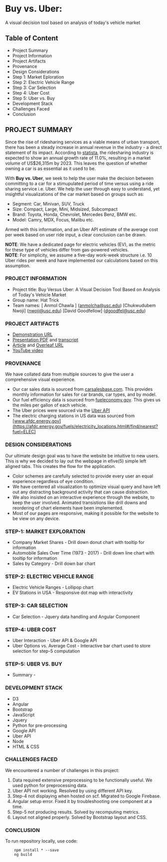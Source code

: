 # Buy vs. Uber:
A visual decision tool based on analysis of today's vehicle market

## Table of Content
  - Project Summary
  - Project Information
  - Project Artifacts
  - Provenance
  - Design Considerations
  - Step 1: Market Eploration
  - Step 2: Electric Vehicle Range
  - Step 3: Car Selection
  - Step 4: Uber Cost
  - Step 5: Uber vs. Buy
  - Development Stack
  - Challenges Faced
  - Conclusion

## PROJECT SUMMARY
Since the rise of ridesharing services as a viable means of urban transport, there has been a steady increase in annual revenue in the industry - a direct statement of its impact. According to [statista](https://www.statista.com/outlook/368/109/ride-hailing/united-states), the ridesharing industry is expected to show an annual growth rate of 11.0%, resulting in a market volume of US$26,315m by 2023. This leaves the question of whether owning a car is as essential as it used to be. 

With **Buy vs. Uber**, we seek to help the user make the decision between committing to a car for a stimupulated period of time versus using a ride sharing service i.e. Uber. We help the user through easy to understand, yet insightful visualizations of the car market based on groups such as:

  - Segment: Car, Minivan, SUV, Truck
  - Size: Compact, Large, Mini, Midsized, Subcompact
  - Brand: Toyota, Honda, Chevrolet, Mercedes Benz, BMW etc.
  - Model: Camry, MDX, Focus, Malibu etc.
  
Armed with this information, and an Uber API estimate of the average cost per week based on user ride input, a clear conclusion can be drawn.
  
**NOTE**: We have a dedicated page for electric vehicles (EV), as the metric for these type of vehicles differ from gas-powered vehicles.  
**NOTE**: For simplicity, we assume a five-day work-week structure i.e. 10 Uber rides per week and have implemented our calculations based on this assumption.
  

### PROJECT INFORMATION

- Project title: Buy Versus Uber: A Visual Decision Tool Based on Analysis of Today's Vehicle Market
- Group name: Hat Trick
- Team names: [ Anmol Chawla ] (anmolcha@usc.edu) [Chukwudubem Nwoji] (nwoji@usc.edu) [David Goodfellow] (dgoodfel@usc.edu)

### PROJECT ARTIFACTS

- [Demonstration URL](https://inf554-d9e3c.firebaseapp.com/step5)
- [Presentation PDF](<presentation-pdf-url>) and [transcript](<presentation-transcript-md-url>)
- [Article](https://github.com/INF554Fall18/project-hat-trick/blob/master/Docs/Buy_Versus_Uber_A_visual_decision_tool_By_HatTrick.pdf) and [Overleaf URL](https://www.overleaf.com/8291586897msqjkjbhgrns?fbclid=IwAR0Vv_5a83W1EpsFUeiETvAIDJ_44_CzpB68Qw_Wb4LElLudb2p-UykxqHc)
- [YouTube video](<youtube-video-url>)


### PROVENANCE
We have collated data from multiple sources to give the user a comprehensive visual experience. 
- Our car sales data is sourced from [carsalesbase.com](http://carsalesbase.com/). This provides monthly information for sales for car brands, car types, and by model.
- Our fuel efficiency data is sourced from [fueleconomy.gov](https://www.fueleconomy.gov/). This gives us the miles per gallon of each vehicle.
- The Uber prices were sourced via the [Uber API](https://developer.uber.com/)
- The electric charging stations in US data was sourced from [www.afdc.energy.gov](https://afdc.energy.gov/fuels/electricity_locations.html#/find/nearest?fuel=ELEC)


### DESIGN CONSIDERATIONS
Our ultimate design goal was to have the website be intuitive to new users. This is why we decided to lay out the webpage in efive(5) simple left aligned tabs. This creates the flow for the application. 

  - Color schemes are carefully selected to provide every user an equal experience regardless of eye condition.
  - We have centered all visualization to optimize visual query and have left out any distracting background activity that can cause distraction.
  - We also insisted on an interactive experience through the website, to keep the user involved. Animated transistions like drill downs and reordering of chart elements have been implemented.
  - Most of our pages are responsive, making it possible for the website to be view on any device.

### STEP-1: MARKET EXPLORATION
  - Company Market Shares - Drill down donut chart with tooltip for information
  - Automobile Sales Over Time (1973 - 2017) - Drill down line chart with tooltip for information
  - Sales by Category - Drill down bar chart
  
### STEP-2: ELECTRIC VEHICLE RANGE
  - Electric Vehicle Ranges - Lollipop chart
  - EV Stations in USA - Responsive dot map with interactivity

### STEP-3: CAR SELECTION
  - Car Selection - Jquery data handling and Angular Component 
  
### STEP-4: UBER COST
  - Uber Interaction - Uber API & Google API
  - Uber Options vs. Average Cost - Interactive bar chart used to store selection for step-5 computation
  
### STEP-5: UBER VS. BUY
  - Summary - 
### DEVELOPMENT STACK
- D3
- Angular
- Bootstrap
- JavaScript
- Jquery
- Python for pre-processing
- Google API
- Uber API
- Node
- HTML & CSS

### CHALLENGES FACED
 We encountered a number of challenges in this project:
 1. Data required extensive preprocessing to be functionally useful. We used python for preprocessing data.
 2. Uber API not working. Resolved by using different API key.
 4. Step-4 not displaying when hosted on scf. Migrated to Google Firebase.
 3. Angular setup error. Fixed it by troubleshooting one component at a time.
 5. Step-5 not producing results. Solved by recomputing metrics.
 6. Layout not aligned properly. Solved by Bootstrap layout and CSS.
 
### CONCLUSION
To run repository locally, use code:
        
        npm install * --save
        ng build
        
